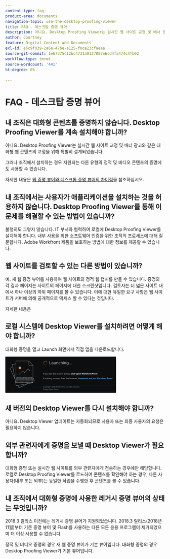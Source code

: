 ```yaml
---
content-type: faq
product-area: documents
navigation-topic: use-the-desktop-proofing-viewer
title: FAQ - 데스크탑 증명 뷰어
description: 아니요. Desktop Proofing Viewer는 실시간 웹 사이트 교정 및 배너 광고와 같은 대화형 웹 콘텐츠의 교정을 위해 특별히 설계되었습니다.
author: Courtney
feature: Digital Content and Documents
exl-id: e5c9f039-2a6e-47be-a125-f0ce23cfaeaa
source-git-commit: 1e67375c12bc473130127887e6cd4fa474c4fb02
workflow-type: tm+mt
source-wordcount: '441'
ht-degree: 0%

---
```


# FAQ - 데스크탑 증명 뷰어

## 내 조직은 대화형 콘텐츠를 증명하지 않습니다. Desktop Proofing Viewer를 계속 설치해야 합니까?

아니요. Desktop Proofing Viewer는 실시간 웹 사이트 교정 및 배너 광고와 같은 대화형 웹 콘텐츠의 교정을 위해 특별히 설계되었습니다.

그러나 조직에서 설치하는 경우 지원되는 다른 유형의 정적 및 비디오 콘텐츠의 증명에도 사용할 수 있습니다. 

자세한 내용은 [웹 증명 뷰어와 데스크톱 증명 뷰어의 차이점](../../../review-and-approve-work/proofing/proofing-overview/understand-differences-between-web-viewer.md)을 참조하십시오.

## 내 조직에서는 사용자가 애플리케이션을 설치하는 것을 허용하지 않습니다. Desktop Proofing Viewer를 통해 이 문제를 해결할 수 있는 방법이 있습니까?

불행히도 그렇지 않습니다. IT 부서와 협력하여 로컬에 Desktop Proofing Viewer를 설치해야 합니다. 내부 사용을 위한 소프트웨어 인증을 위한 조직의 프로세스에 대해 질문합니다. Adobe Workfront 제품을 보호하는 방법에 대한 정보를 제공할 수 있습니다.

## 웹 사이트를 검토할 수 있는 다른 방법이 있습니까?

예. 새 웹 증명 뷰어를 사용하여 웹 사이트의 정적 웹 캡처를 만들 수 있습니다. 증명의 각 결과 페이지는 사이트의 페이지에 대한 스크린샷입니다. 검토자는 더 넓은 사이트 내에서 하나 이상의 하위 페이지를 볼 수 있습니다. 이에 대한 유일한 요구 사항은 웹 사이트가 서버에 의해 공개적으로 액세스 할 수 있다는 것입니다.

자세한 내용은

## 로컬 시스템에 Desktop Viewer를 설치하려면 어떻게 해야 합니까?

대화형 증명을 열고 Launch 화면에서 직접 앱을 다운로드합니다.

![시작 화면](assets/mceclip0-350x114.png) 

## 새 버전의 Desktop Viewer를 다시 설치해야 합니까?

아니요. Desktop Viewer 업데이트는 자동화되므로 사용자 또는 최종 사용자의 요청은 필요하지 않습니다.

## 외부 관련자에게 증명을 보낼 때 Desktop Viewer가 필요합니까?

대화형 증명 또는 실시간 웹 사이트를 외부 관련자에게 전송하는 경우에만 해당합니다. 로컬로 Desktop Proofing Viewer를 로드하여 콘텐츠를 확인해야 하는 경우, 다른 사용자(내부 또는 외부)는 동일한 작업을 수행한 후 콘텐츠를 볼 수 있습니다.

## 내 조직에서 대화형 증명에 사용한 레거시 증명 뷰어의 상태는 무엇입니까?

2018.3 릴리스 이전에는 레거시 증명 뷰어가 지원되었습니다. 2018.3 릴리스(2018년 11월)부터 기존 증명 뷰어 및 Flash를 사용하는 다른 모든 응용 프로그램이 제거되었으며 더 이상 사용할 수 없습니다. 

정적 및 비디오 증명의 경우 새 웹 증명 뷰어가 기본 뷰어입니다. 대화형 증명의 경우 Desktop Proofing Viewer가 기본 뷰어입니다.

<!--For more information, see [Legacy proofing viewer removed in 2018.3](../../../workfront-proof/wp-work-proofsfiles/review-proofs-lpv/lpv-removed-2018.md)-->
